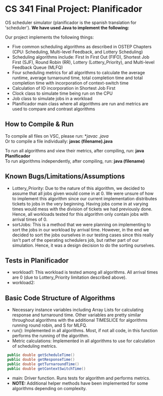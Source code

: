 # CS 341 Final Project: Planificador 
OS scheduler simulator (planificador is the spanish translation for 'scheduler'). **We have used Java to implement the following:**

Our project implements the following things: 
* Five common scheduling algorithms as described in OSTEP Chapters (CPU: Scheduling, Multi-level Feedback, and Lottery Scheduling)
* Scheduling algorithms include: First In First Out (FIFO), Shortest Job First (SJF), Round Robin (RR), Lottery (Lottery_Priority), and Multi-level Feedback Queue (MLFQ)
* Four scheduling metrics for all algorithms to calculate the average runtime, average turnaround time, total completion time and total completion time with incorporation of context-switch time 
* Calculation of IO incorporation in Shortest Job First 
* Clock class to simulate time being run on the CPU 
* Job class to simulate jobs in a workload
* Planificador main class where all algorithms are run and metrics are used to compare and contrast algorithms 

## How to Compile & Run 
To compile all files on VSC, please run: **javac *.java** <br />
Or to compile a file individually: **javac (filename).java** <br />

To run all algorithms and view their metrics, after compiling, run: **java Planificador** <br />
To run algorithms independently, after compiling, run: **java (filename)** 

## Known Bugs/Limitations/Assumptions
* Lottery_Priority: Due to the nature of this algorithm, we decided to assume that all jobs given would come in at 0. We were unsure of how to implement this algorithm since our current implementation distributes tickets to jobs in the very beginning. Having jobs come in at varying times would mess with the division of tickets we had previously done. Hence, all workloads tested for this algorithm only contain jobs with arrival times of 0. 
* sortJobs: This is a method that we were planning on implementing to sort the jobs in our workload by arrival time. However, in the end we decided to sort the jobs ourselves in our testing cases since this really isn't part of the operating schedulers job, but rather part of our simulation. Hence, it was a design decision to do the sorting ourselves. 


## Tests in Planificador 
* workload1: This workload is tested among all algorithms. All arrival times are 0 (due to Lottery_Priority limitation described above). 
* workload2: 

## Basic Code Structure of Algorithms  
* Necessary instance variables including Array Lists for calculating response and turnaround time. Other variables are pretty similar throughout algorithms with the additional TIMESLICE for algorithms running round robin, and S for MLFQ. 
* run(): Implemented in all algorithms. Most, if not all code, in this function performs the running of the algorithm. 
* Metric calculations: Implemented in all algorithms to use for calculation of scheduling metrics. 
```java
 public double getScheduleTime()
 public double getResponseTime()
 public double getTurnaroundTime()
 public double getContextSwitchTime() 
```
* main: Driver function. Runs tests for algorithm and performs metrics. 
* **NOTE:** Additional helper methods have been implemented for some algorithms depending on complexity.




